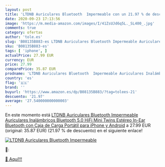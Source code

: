 ```yaml
---
layout: post
title: 'LTDNB Auriculares Bluetooth  Impermeable con un 21.97 % de descuento'
date: 2020-09-23 17:13:56
image: 'https://m.media-amazon.com/images/I/41ZsUJd6q5L._SL400_.jpg'
comments: true
category: ofertas
author: 'tole.es'
slug: 'B08135B883-es LTDNB Auriculares Bluetooth Impermeable Auriculares...'
sku: 'B08135B883-es'
tags: [ 'iphone', ]
actualPrice: 27.99 EUR
currency: EUR
price: 27.99
comparePrice: 35.87 EUR
prodname: 'LTDNB Auriculares Bluetooth  Impermeable Auriculares Inalámbricos Bluetooth 5.0 HiFi Mini Twins Estéreo In-Ear Bluetooth con Caja de Carga Portátil para iPhone y Android'
country: 'es'
flag: '🇪🇸'
brand: ''
buyurl: 'https://www.amazon.es/dp/B08135B883/?tag=tolees-21'
descuento: '21.97'
average: '27.540000000000003'
---
```


En este momento está [LTDNB Auriculares Bluetooth  Impermeable Auriculares Inalámbricos Bluetooth 5.0 HiFi Mini Twins Estéreo In-Ear Bluetooth con Caja de Carga Portátil para iPhone y Android](https://www.amazon.es/dp/B08135B883/?tag=tolees-21) a 27.99 EUR (original: 35.87 EUR) (21.97 %  de descuento) en el siguiente enlace!

[![LTDNB Auriculares Bluetooth  Impermeable](https://m.media-amazon.com/images/I/41ZsUJd6q5L._SL400_.jpg)](https://www.amazon.es/dp/B08135B883/?tag=tolees-21)

🔎:


[🛒 Aquí!!!](https://www.amazon.es/dp/B08135B883/?tag=tolees-21)
